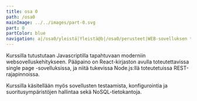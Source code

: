 ```yaml
---
title: osa 0
path: /osa0
mainImage: ../../images/part-0.svg
part: 0
partColor: blue
navigation: a|/osa0/yleistä|Yleistä@b|/osa0/perusteet|WEB-sovelluksen toimintaperiaatteita
---
```


<div class="intro">

Kurssilla tutustutaan Javascriptilla tapahtuvaan moderniin websovelluskehitykseen. Pääpaino on React-kirjaston avulla toteutettavissa single page -sovelluksissa, ja niitä tukevissa Node.js:llä toteutetuissa REST-rajapinnoissa.

Kurssilla käsitellään myös sovellusten testaamista, konfigurointia ja suoritusympäristöjen hallintaa sekä NoSQL-tietokantoja.

</div>

